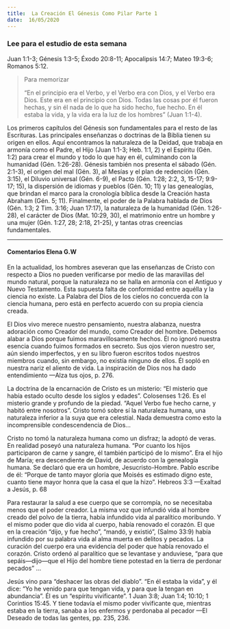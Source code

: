 ```yaml
---
title:  La Creación El Génesis Como Pilar Parte 1
date:  16/05/2020
---
```


### Lee para el estudio de esta semana
Juan 1:1-3; Génesis 1:3-5; Éxodo 20:8-11; Apocalipsis 14:7; Mateo 19:3-6; Romanos 5:12.

> <p>Para memorizar</p>
> “En el principio era el Verbo, y el Verbo era con Dios, y el Verbo era Dios. Este era en el principio con Dios. Todas las cosas por él fueron hechas, y sin él nada de lo que ha sido hecho, fue hecho. En él estaba la vida, y la vida era la luz de los hombres” (Juan 1:1-4).

Los primeros capítulos del Génesis son fundamentales para el resto de las Escrituras. Las principales enseñanzas o doctrinas de la Biblia tienen su origen en ellos. Aquí encontramos la naturaleza de la Deidad, que trabaja en armonía como el Padre, el Hijo (Juan 1:1-3; Heb. 1:1, 2) y el Espíritu (Gén. 1:2) para crear el mundo y todo lo que hay en él, culminando con la humanidad (Gén. 1:26-28). Génesis también nos presenta el sábado (Gén. 2:1-3), el origen del mal (Gén. 3), al Mesías y el plan de redención (Gén. 3:15), el Diluvio universal (Gén. 6-9), el Pacto (Gén. 1:28; 2:2, 3, 15-17; 9:9-17; 15), la dispersión de idiomas y pueblos (Gén. 10; 11) y las genealogías, que brindan el marco para la cronología bíblica desde la Creación hasta Abraham (Gén. 5; 11). Finalmente, el poder de la Palabra hablada de Dios (Gén. 1:3; 2 Tim. 3:16; Juan 17:17), la naturaleza de la humanidad (Gén. 1:26-28), el carácter de Dios (Mat. 10:29, 30), el matrimonio entre un hombre y una mujer (Gén. 1:27, 28; 2:18, 21-25), y tantas otras creencias fundamentales.

---

#### Comentarios Elena G.W

En la actualidad, los hombres aseveran que las enseñanzas de Cristo con respecto a Dios no pueden verificarse por medio de las maravillas del mundo natural, porque la naturaleza no se halla en armonía con el Antiguo y Nuevo Testamento. Esta supuesta falta de conformidad entre aquélla y la ciencia no existe. La Palabra del Dios de los cielos no concuerda con la ciencia humana, pero está en perfecto acuerdo con su propia ciencia creada.

El Dios vivo merece nuestro pensamiento, nuestra alabanza, nuestra adoración como Creador del mundo, como Creador del hombre. Debemos alabar a Dios porque fuimos maravillosamente hechos. Él no ignoró nuestra esencia cuando fuimos formados en secreto. Sus ojos vieron nuestro ser, aún siendo imperfectos, y en su libro fueron escritos todos nuestros miembros cuando, sin embargo, no existía ninguno de ellos. Él sopló en nuestra nariz el aliento de vida. La inspiración de Dios nos ha dado entendimiento —Alza tus ojos, p. 276.

La doctrina de la encarnación de Cristo es un misterio: “El misterio que había estado oculto desde los siglos y edades”. Colosenses 1:26. Es el misterio grande y profundo de la piedad. “Aquel Verbo fue hecho carne, y habitó entre nosotros”. Cristo tomó sobre sí la naturaleza humana, una naturaleza inferior a la suya que era celestial. Nada demuestra como esto la incomprensible condescendencia de Dios…

Cristo no tomó la naturaleza humana como un disfraz; la adoptó de veras. En realidad poseyó una naturaleza humana. “Por cuanto los hijos participaron de carne y sangre, él también participó de lo mismo”. Era el hijo de María; era descendiente de David, de acuerdo con la genealogía humana. Se declaró que era un hombre, Jesucristo-Hombre. Pablo escribe de él: “Porque de tanto mayor gloria que Moisés es estimado digno este, cuanto tiene mayor honra que la casa el que la hizo”. Hebreos 3:3 —Exaltad a Jesús, p. 68

Para restaurar la salud a ese cuerpo que se corrompía, no se necesitaba menos que el poder creador. La misma voz que infundió vida al hombre creado del polvo de la tierra, había infundido vida al paralítico moribundo. Y el mismo poder que dio vida al cuerpo, había renovado el corazón. El que en la creación “dijo, y fue hecho”, “mandó, y existió”, (Salmo 33:9) había infundido por su palabra vida al alma muerta en delitos y pecados. La curación del cuerpo era una evidencia del poder que había renovado el corazón. Cristo ordenó al paralítico que se levantase y anduviese, “para que sepáis—dijo—que el Hijo del hombre tiene potestad en la tierra de perdonar pecados” …

Jesús vino para “deshacer las obras del diablo”. “En él estaba la vida”, y él dice: “Yo he venido para que tengan vida, y para que la tengan en abundancia”. Él es un “espíritu vivificante”. 1 Juan 3:8; Juan 1:4; 10:10; 1 Corintios 15:45. Y tiene todavía el mismo poder vivificante que, mientras estaba en la tierra, sanaba a los enfermos y perdonaba al pecador —El Deseado de todas las gentes, pp. 235, 236.